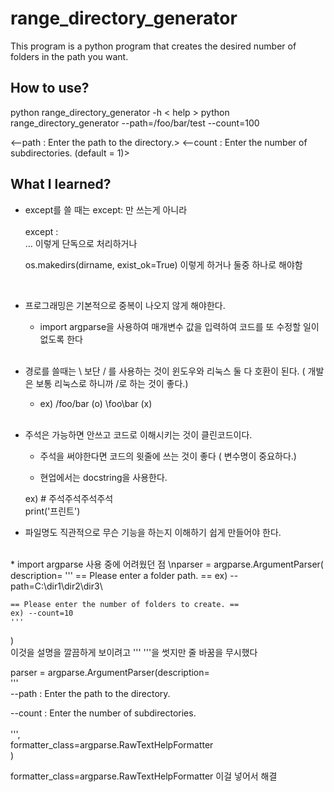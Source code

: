 # range_directory_generator

This program is a python program that creates the desired number of folders in the path you want.



## How to use?

python range_directory_generator -h     < help >
python range_directory_generator --path=/foo/bar/test --count=100   

<--path : Enter the path to the directory.>
<--count : Enter the number of subdirectories. (default = 1)>


## What I learned?

* except를 쓸 때는 except: 만 쓰는게 아니라<br/><br/> 
  except <exception name> :<br/>
        …		이렇게 단독으로 처리하거나<br/>

   os.makedirs(dirname, exist_ok=True) 이렇게 하거나 둘중 하나로 해야함
  
  <br/>
* 프로그래밍은 기본적으로 중복이 나오지 않게 해야한다.
  * import argparse을 사용하여 매개변수 값을 입력하여 코드를 또 수정할 일이 없도록 한다

  
  <br/>
* 경로를 쓸때는 \ 보단 / 를 사용하는 것이 윈도우와 리눅스 둘 다 호환이 된다. ( 개발은 보통 리눅스로 하니까 /로 하는 것이 좋다.)
  
  * ex)   /foo/bar (o)             \foo\bar  (x)

  
  <br/>
* 주석은 가능하면 안쓰고 코드로 이해시키는 것이 클린코드이다.
  * 주석을 써야한다면 코드의 윗줄에 쓰는 것이 좋다 ( 변수명이 중요하다.)
  
  * 현업에서는 docstring을 사용한다.
  
  ex) # 주석주석주석주석\
      print('프린트')

* 파일명도 직관적으로 무슨 기능을 하는지 이해하기 쉽게 만들어야 한다.
  

<br/>
* import argparse 사용 중에 어려웠던 점
  \nparser = argparse.ArgumentParser(
    description=
    '''
    == Please enter a folder path. ==
    ex) --path=C:\dir1\dir2\dir3\<name>
    
    == Please enter the number of folders to create. ==
    ex) --count=10    
    '''
)
<br/>
이것을 설명을 깔끔하게 보이려고 ''' '''을 썻지만 
줄 바꿈을 무시했다

parser = argparse.ArgumentParser(description=<br/>
'''<br/>
--path : Enter the path to the directory.<br/>
    
--count : Enter the number of subdirectories.<br/>           
''',<br/>
    formatter_class=argparse.RawTextHelpFormatter<br/>
)<br/>

 formatter_class=argparse.RawTextHelpFormatter 이걸 넣어서 해결

  
  
